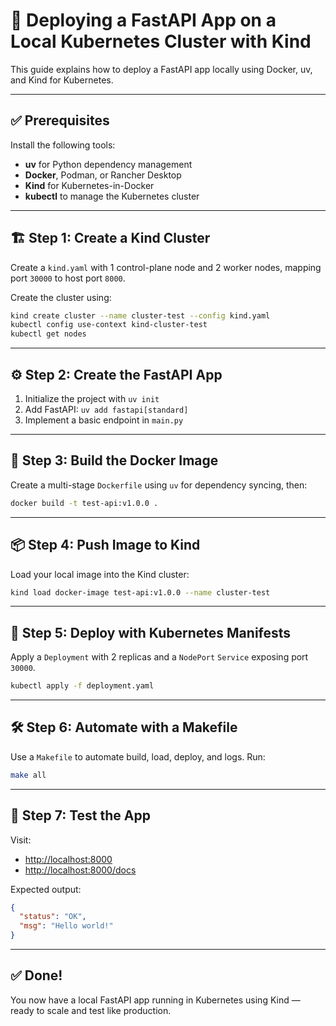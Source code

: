 # 🚀 Deploying a FastAPI App on a Local Kubernetes Cluster with Kind

This guide explains how to deploy a FastAPI app locally using Docker, uv, and Kind for Kubernetes.

---

## ✅ Prerequisites

Install the following tools:

- **uv** for Python dependency management
- **Docker**, Podman, or Rancher Desktop
- **Kind** for Kubernetes-in-Docker
- **kubectl** to manage the Kubernetes cluster

---

## 🏗️ Step 1: Create a Kind Cluster

Create a `kind.yaml` with 1 control-plane node and 2 worker nodes, mapping port `30000` to host port `8000`.

Create the cluster using:

```bash
kind create cluster --name cluster-test --config kind.yaml
kubectl config use-context kind-cluster-test
kubectl get nodes
```

---

## ⚙️ Step 2: Create the FastAPI App

1. Initialize the project with `uv init`
2. Add FastAPI: `uv add fastapi[standard]`
3. Implement a basic endpoint in `main.py`

---

## 🐳 Step 3: Build the Docker Image

Create a multi-stage `Dockerfile` using `uv` for dependency syncing, then:

```bash
docker build -t test-api:v1.0.0 .
```

---

## 📦 Step 4: Push Image to Kind

Load your local image into the Kind cluster:

```bash
kind load docker-image test-api:v1.0.0 --name cluster-test
```

---

## 📜 Step 5: Deploy with Kubernetes Manifests

Apply a `Deployment` with 2 replicas and a `NodePort` `Service` exposing port `30000`.

```bash
kubectl apply -f deployment.yaml
```

---

## 🛠 Step 6: Automate with a Makefile

Use a `Makefile` to automate build, load, deploy, and logs. Run:

```bash
make all
```

---

## 🧪 Step 7: Test the App

Visit:

- [http://localhost:8000](http://localhost:8000)
- [http://localhost:8000/docs](http://localhost:8000/docs)

Expected output:

```json
{
  "status": "OK",
  "msg": "Hello world!"
}
```

---

## ✅ Done!

You now have a local FastAPI app running in Kubernetes using Kind — ready to scale and test like production.
